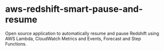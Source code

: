 # aws-redshift-smart-pause-and-resume
Open source application to automatically resume and pause Redshift using AWS Lambda, CloudWatch Metrics and Events, Forecast and Step Functions.
